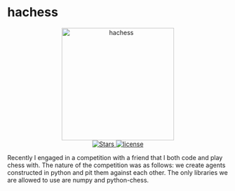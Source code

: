 # hachess

<div align="center" id="top">
  <img src="https://media4.giphy.com/media/Spty0N8Cg3lNMnFLoB/giphy.gif" width="256" alt="hachess"/>
</div>

<div align="center">
  <a href="https://github.com/tesseract-blue/hachess" rel="nofollow">
    <img src="https://img.shields.io/github/stars/tesseract-blue/hachess" alt="Stars">
  </a>
  <a href="https://github.com/tesseract-blue/hachess/blob/main/LICENSE">
    <img alt="license" src="https://img.shields.io/badge/license-MIT-blue" />
  </a>

</div>

Recently I engaged in a competition with a friend that I both code and play chess with. The nature of the competition was as follows: we create agents constructed in python and pit them against each other. The only libraries we are allowed to use are numpy and python-chess.